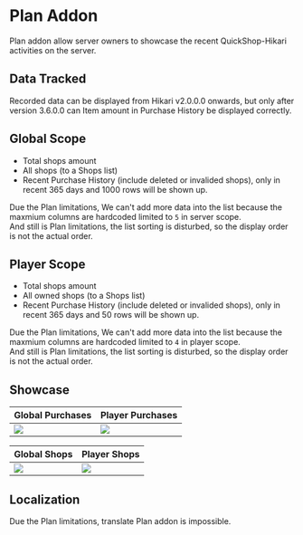 # Plan Addon

Plan addon allow server owners to showcase the recent QuickShop-Hikari activities on the server.

## Data Tracked

Recorded data can be displayed from Hikari v2.0.0.0 onwards, but only after version 3.6.0.0 can Item amount in Purchase History be displayed correctly.  

## Global Scope

* Total shops amount
* All shops (to a Shops list)
* Recent Purchase History (include deleted or invalided shops), only in recent 365 days and 1000 rows will be shown up.

Due the Plan limitations, We can't add more data into the list because the maxmium columns are hardcoded limited to `5` in server scope.  
And still is Plan limitations, the list sorting is disturbed, so the display order is not the actual order.  

## Player Scope

* Total shops amount
* All owned shops (to a Shops list)
* Recent Purchase History (include deleted or invalided shops), only in recent 365 days and 50 rows will be shown up.

Due the Plan limitations, We can't add more data into the list because the maxmium columns are hardcoded limited to `4` in player scope.  
And still is Plan limitations, the list sorting is disturbed, so the display order is not the actual order.  

## Showcase

|  Global Purchases   |  Player Purchases   |
| --- | --- |
|  <img src="https://user-images.githubusercontent.com/30802565/208290345-2aa32f74-8c0a-4d27-9f69-b72a3ad605f4.png" />   | <img src="https://user-images.githubusercontent.com/30802565/208110771-b8d3a1cc-3c07-449f-a2ad-1348eafa7134.png" />

|  Global Shops   |  Player Shops   |
| --- | --- |
|  <img src="https://user-images.githubusercontent.com/30802565/208109812-4f040bfb-4342-4510-adee-928d9041fa60.png" />   | <img src="https://user-images.githubusercontent.com/30802565/208110850-d59f4ec9-6c86-4a89-a2f9-87ced3d3d74e.png" />

## Localization

Due the Plan limitations, translate Plan addon is impossible.
